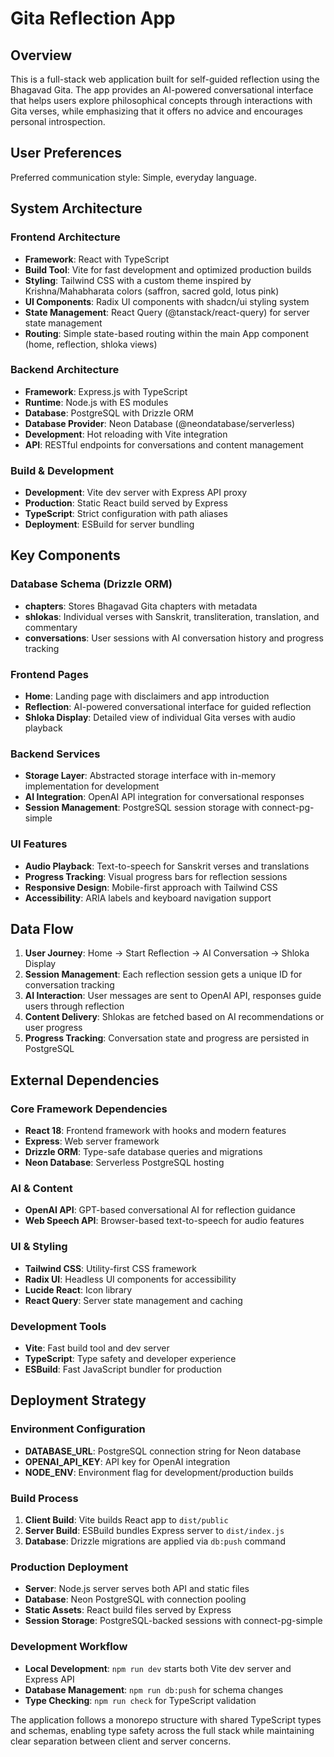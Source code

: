 # Gita Reflection App

## Overview

This is a full-stack web application built for self-guided reflection using the Bhagavad Gita. The app provides an AI-powered conversational interface that helps users explore philosophical concepts through interactions with Gita verses, while emphasizing that it offers no advice and encourages personal introspection.

## User Preferences

Preferred communication style: Simple, everyday language.

## System Architecture

### Frontend Architecture
- **Framework**: React with TypeScript
- **Build Tool**: Vite for fast development and optimized production builds
- **Styling**: Tailwind CSS with a custom theme inspired by Krishna/Mahabharata colors (saffron, sacred gold, lotus pink)
- **UI Components**: Radix UI components with shadcn/ui styling system
- **State Management**: React Query (@tanstack/react-query) for server state management
- **Routing**: Simple state-based routing within the main App component (home, reflection, shloka views)

### Backend Architecture
- **Framework**: Express.js with TypeScript
- **Runtime**: Node.js with ES modules
- **Database**: PostgreSQL with Drizzle ORM
- **Database Provider**: Neon Database (@neondatabase/serverless)
- **Development**: Hot reloading with Vite integration
- **API**: RESTful endpoints for conversations and content management

### Build & Development
- **Development**: Vite dev server with Express API proxy
- **Production**: Static React build served by Express
- **TypeScript**: Strict configuration with path aliases
- **Deployment**: ESBuild for server bundling

## Key Components

### Database Schema (Drizzle ORM)
- **chapters**: Stores Bhagavad Gita chapters with metadata
- **shlokas**: Individual verses with Sanskrit, transliteration, translation, and commentary
- **conversations**: User sessions with AI conversation history and progress tracking

### Frontend Pages
- **Home**: Landing page with disclaimers and app introduction
- **Reflection**: AI-powered conversational interface for guided reflection
- **Shloka Display**: Detailed view of individual Gita verses with audio playback

### Backend Services
- **Storage Layer**: Abstracted storage interface with in-memory implementation for development
- **AI Integration**: OpenAI API integration for conversational responses
- **Session Management**: PostgreSQL session storage with connect-pg-simple

### UI Features
- **Audio Playback**: Text-to-speech for Sanskrit verses and translations
- **Progress Tracking**: Visual progress bars for reflection sessions
- **Responsive Design**: Mobile-first approach with Tailwind CSS
- **Accessibility**: ARIA labels and keyboard navigation support

## Data Flow

1. **User Journey**: Home → Start Reflection → AI Conversation → Shloka Display
2. **Session Management**: Each reflection session gets a unique ID for conversation tracking
3. **AI Interaction**: User messages are sent to OpenAI API, responses guide users through reflection
4. **Content Delivery**: Shlokas are fetched based on AI recommendations or user progress
5. **Progress Tracking**: Conversation state and progress are persisted in PostgreSQL

## External Dependencies

### Core Framework Dependencies
- **React 18**: Frontend framework with hooks and modern features
- **Express**: Web server framework
- **Drizzle ORM**: Type-safe database queries and migrations
- **Neon Database**: Serverless PostgreSQL hosting

### AI & Content
- **OpenAI API**: GPT-based conversational AI for reflection guidance
- **Web Speech API**: Browser-based text-to-speech for audio features

### UI & Styling
- **Tailwind CSS**: Utility-first CSS framework
- **Radix UI**: Headless UI components for accessibility
- **Lucide React**: Icon library
- **React Query**: Server state management and caching

### Development Tools
- **Vite**: Fast build tool and dev server
- **TypeScript**: Type safety and developer experience
- **ESBuild**: Fast JavaScript bundler for production

## Deployment Strategy

### Environment Configuration
- **DATABASE_URL**: PostgreSQL connection string for Neon database
- **OPENAI_API_KEY**: API key for OpenAI integration
- **NODE_ENV**: Environment flag for development/production builds

### Build Process
1. **Client Build**: Vite builds React app to `dist/public`
2. **Server Build**: ESBuild bundles Express server to `dist/index.js`
3. **Database**: Drizzle migrations are applied via `db:push` command

### Production Deployment
- **Server**: Node.js server serves both API and static files
- **Database**: Neon PostgreSQL with connection pooling
- **Static Assets**: React build files served by Express
- **Session Storage**: PostgreSQL-backed sessions with connect-pg-simple

### Development Workflow
- **Local Development**: `npm run dev` starts both Vite dev server and Express API
- **Database Management**: `npm run db:push` for schema changes
- **Type Checking**: `npm run check` for TypeScript validation

The application follows a monorepo structure with shared TypeScript types and schemas, enabling type safety across the full stack while maintaining clear separation between client and server concerns.